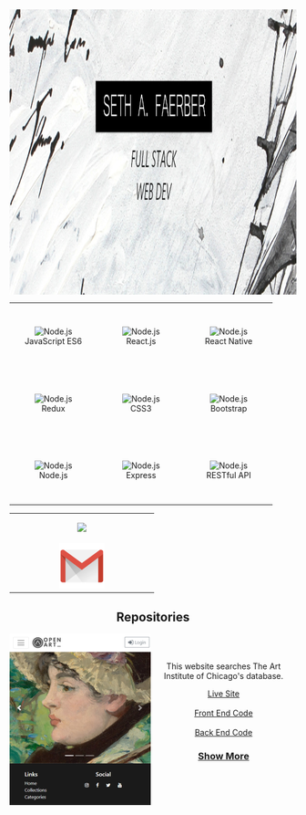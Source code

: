 <img align= "center" height="500px" width="1000px" src="./grismund-banner.JPG"/>

<table align= "center">
    <tr>
        <td align="center"  width="140" height="112.43">
            <img src="./nodejs-ar21.svg" width="65" height="50" alt="Node.js" />
            </a>
            <br>JavaScript ES6
        </td>
        <td align="center"  width="140" height="112.43">
            <img src="./nodejs-ar21.svg" width="65" height="50" alt="Node.js" />
            </a>
            <br>React.js
        </td>
        <td align="center"  width="140" height="112.43">
            <img src="./nodejs-ar21.svg" width="65" height="50" alt="Node.js" />
            </a>
            <br>React Native
        </td>
    </tr>
    <tr>
        <td align="center"  width="140" height="112.43">
            <img src="./nodejs-ar21.svg" width="65" height="50" alt="Node.js" />
            </a>
            <br>Redux
        </td>
        <td align="center"  width="140" height="112.43">
            <img src="./nodejs-ar21.svg" width="65" height="50" alt="Node.js" />
            </a>
            <br>CSS3
        </td>
        <td align="center"  width="140" height="112.43">
            <img src="./nodejs-ar21.svg" width="65" height="50" alt="Node.js" />
            </a>
            <br>Bootstrap
        </td>
    </tr>
    <tr>
        <td align="center"  width="140" height="112.43">
            <img src="./nodejs-ar21.svg" width="65" height="50" alt="Node.js" />
            </a>
            <br>Node.js
        </td>
        <td align="center"  width="140" height="112.43">
            <img src="./nodejs-ar21.svg" width="65" height="50" alt="Node.js" />
            </a>
            <br>Express
        </td>
        <td align="center"  width="140" height="112.43">
            <img src="./nodejs-ar21.svg" width="65" height="50" alt="Node.js" />
            </a>
            <br>RESTful API
        </td>
    </tr>
</table>

<table align= "center">
    <td align="center"  width="240" height="112.43">
        <p  style="margin-top:12px">
        </P
        </br>
        <a href="https://www.linkedin.com/in/seth-faerber/"><img src="https://cdn2.iconfinder.com/data/icons/social-media-2285/512/1_Linkedin_unofficial_colored_svg-128.png" width="80">
        </br>
        </br>
        <a href="mailto:sethfaerber@yahoo.com"><img src="./gmail.png" width="80"></a>
    </td>
</table>



<h2 align="center">Repositories</h2>

<div width="100%" align="center">
    <img align="left"height="300px" src="project-open-art.PNG"/>
    </br>
    </br>
    <p>This website searches The Art Institute of Chicago's database.</p>
    <a
        align="center" 
        href="https://open-art.netlify.app/" 
        title="Open Art: Front End"
        >Live Site
    </a>
        </br>
        </br>
    <a
        align="center" 
        href="https://github.com/Grismund/openart-front-react" 
        title="Open Art: Front End"
        >Front End Code
    </a>
        </br>
        </br>
    <a
        align="center" 
        href="https://github.com/Grismund/openart-back-node" 
        title="Open Art: Front End"
        >Back End Code
    </a>
</div>


<h3 align="center" marginTop="40px">
    <a href="https://github.com/Grismund?tab=repositories" title="Show Repositories">Show More</a>
</h3>